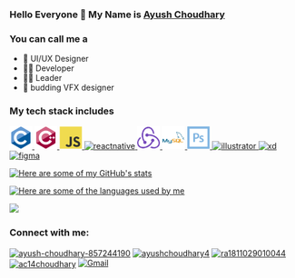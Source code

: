 ### Hello Everyone 👋 My Name is <u>Ayush Choudhary</u> 

### You can call me a 
- 🎨 UI/UX Designer
- 👨‍💻 Developer 
- 👨‍💼 Leader
- 🎥 budding VFX designer 

### My tech stack includes
<p align="left"> <a href="https://www.cprogramming.com/" target="_blank"> <img src="https://raw.githubusercontent.com/devicons/devicon/master/icons/c/c-original.svg" alt="c" width="40" height="40"/> </a> <a href="https://www.w3schools.com/cpp/" target="_blank"> <img src="https://raw.githubusercontent.com/devicons/devicon/master/icons/cplusplus/cplusplus-original.svg" alt="cplusplus" width="40" height="40"/> </a>  <a href="https://developer.mozilla.org/en-US/docs/Web/JavaScript" target="_blank"> <img src="https://raw.githubusercontent.com/devicons/devicon/master/icons/javascript/javascript-original.svg" alt="javascript" width="40" height="40"/> </a> <a href="https://reactnative.dev/" target="_blank"> <img src="https://reactnative.dev/img/header_logo.svg" alt="reactnative" width="40" height="40"/> </a> <a href="https://redux.js.org" target="_blank"> <img src="https://raw.githubusercontent.com/devicons/devicon/master/icons/redux/redux-original.svg" alt="redux" width="40" height="40"/> </a> <a href="https://www.mysql.com/" target="_blank"> <img src="https://raw.githubusercontent.com/devicons/devicon/master/icons/mysql/mysql-original-wordmark.svg" alt="mysql" width="40" height="40"/> </a> <a href="https://www.photoshop.com/en" target="_blank"> <img src="https://raw.githubusercontent.com/devicons/devicon/master/icons/photoshop/photoshop-line.svg" alt="photoshop" width="40" height="40"/> </a> <a href="https://www.adobe.com/in/products/illustrator.html" target="_blank"> <img src="https://www.vectorlogo.zone/logos/adobe_illustrator/adobe_illustrator-icon.svg" alt="illustrator" width="40" height="40"/> </a><a href="https://www.adobe.com/products/xd.html" target="_blank"> <img src="https://cdn.worldvectorlogo.com/logos/adobe-xd.svg" alt="xd" width="40" height="40"/> </a>  <a href="https://www.figma.com/" target="_blank"> <img src="https://www.vectorlogo.zone/logos/figma/figma-icon.svg" alt="figma" width="40" height="40"/> </a>
</p>

 

[![Here are some of my GitHub's stats](https://github-readme-stats.vercel.app/api?username=ac14choudhary)](https://github.com/ac14choudhary)

[![Here are some of the languages used by me](https://github-readme-stats.vercel.app/api/top-langs/?username=ac14choudhary&layout=compact)](https://github.com/ac14choudhary)

![](https://komarev.com/ghpvc/?username=ac14choudhary&color=FF6666)

<h3 align="left">Connect with me:</h3>
<p align="left">
<a href="https://linkedin.com/in/ayush-choudhary-857244190" target="blank"><img align="center" src="https://raw.githubusercontent.com/rahuldkjain/github-profile-readme-generator/master/src/images/icons/Social/linked-in-alt.svg" alt="ayush-choudhary-857244190" height="30" width="40" /></a>
<a href="https://www.behance.net/ayushchoudhary4" target="blank"><img align="center" src="https://raw.githubusercontent.com/rahuldkjain/github-profile-readme-generator/master/src/images/icons/Social/behance.svg" alt="ayushchoudhary4" height="30" width="40" /></a>
<a href="https://www.hackerrank.com/ra1811029010044" target="blank"><img align="center" src="https://raw.githubusercontent.com/rahuldkjain/github-profile-readme-generator/master/src/images/icons/Social/hackerrank.svg" alt="ra1811029010044" height="30" width="40" /></a>
<a href="https://instagram.com/ac14choudhary" target="blank"><img align="center" src="https://raw.githubusercontent.com/rahuldkjain/github-profile-readme-generator/master/src/images/icons/Social/instagram.svg" alt="ac14choudhary" height="30" width="40" /></a>
<a href="mailto:choudharyayush891@gmail.com"><img alt="Gmail" title="Mail" src="https://camo.githubusercontent.com/493916d1b0d5cc939e7de0deaa3540478c5393a28f07e4d79e417bfdd5b96c6b/68747470733a2f2f696d672e736869656c64732e696f2f62616467652f2d476d61696c2d4630463646433f7374796c653d666f722d7468652d6261646765266c6f676f3d676d61696c266c6f676f436f6c6f723d23454134333335" data-canonical-src="https://img.shields.io/badge/-Gmail-F0F6FC?style=for-the-badge&amp;logo=gmail&amp;logoColor=#EA4335" style="max-width:100%;"></a>
</p>
